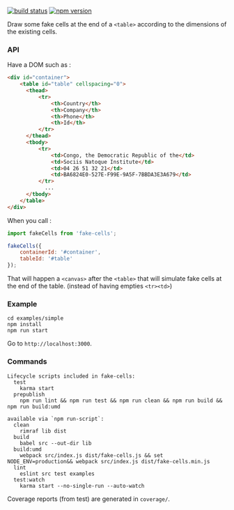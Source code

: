 [![build status](https://img.shields.io/travis/chtefi/fake-cells/master.svg?style=flat-square)](https://travis-ci.org/chtefi/fake-cells) 
[![npm version](https://img.shields.io/npm/v/fake-cells.svg?style=flat-square)](https://www.npmjs.com/package/fake-cells) 


Draw some fake cells at the end of a `<table>` according to the dimensions of
the existing cells.

### API

Have a DOM such as :

```html
<div id="container">
	<table id="table" cellspacing="0">
	  <thead>
	      <tr>
	          <th>Country</th>
	          <th>Company</th>
	          <th>Phone</th>
	          <th>Id</th>
	      </tr>
	  </thead>
	  <tbody>
	      <tr>
	          <td>Congo, the Democratic Republic of the</td>
	          <td>Sociis Natoque Institute</td>
	          <td>04 26 51 32 21</td>
	          <td>BA6824E0-527E-F99E-9A5F-7BBDA3E3A679</td>
	      </tr>
	    	...
	  </tbody>
	</table>
</div>
```

When you call :

```javascript
import fakeCells from 'fake-cells';

fakeCells({
	containerId: '#container',
	tableId: '#table'
});
```

That will happen a `<canvas>` after the `<table>` that will simulate fake cells
at the end of the table. (instead of having empties `<tr><td>`)

### Example

```shell
cd examples/simple
npm install
npm run start
```

Go to `http://localhost:3000`.

### Commands

```
Lifecycle scripts included in fake-cells:
  test
    karma start
  prepublish
    npm run lint && npm run test && npm run clean && npm run build && npm run build:umd

available via `npm run-script`:
  clean
    rimraf lib dist
  build
    babel src --out-dir lib
  build:umd
    webpack src/index.js dist/fake-cells.js && set NODE_ENV=production&& webpack src/index.js dist/fake-cells.min.js
  lint
    eslint src test examples
  test:watch
    karma start --no-single-run --auto-watch
```

Coverage reports (from test) are generated in `coverage/`.
